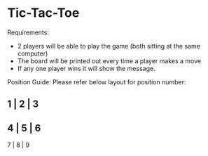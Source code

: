 # Tic-Tac-Toe

Requirements:
- 2 players will be able to play the game (both sitting at the same computer)
- The board will be printed out every time a player makes a move
- If any one player wins it will show the message.

Position Guide:
Please refer below layout for position number:

  1  |  2  |  3
----------------
  4  |  5  |  6
----------------
  7  |  8  |  9
